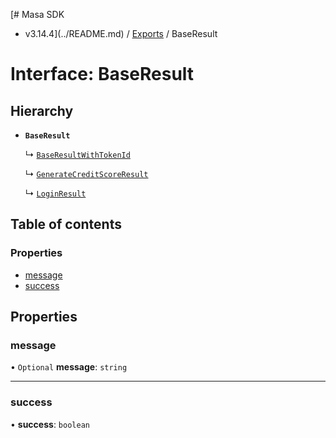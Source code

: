 [# Masa SDK
 - v3.14.4](../README.md) / [Exports](../modules.md) / BaseResult

# Interface: BaseResult

## Hierarchy

- **`BaseResult`**

  ↳ [`BaseResultWithTokenId`](BaseResultWithTokenId.md)

  ↳ [`GenerateCreditScoreResult`](GenerateCreditScoreResult.md)

  ↳ [`LoginResult`](LoginResult.md)

## Table of contents

### Properties

- [message](BaseResult.md#message)
- [success](BaseResult.md#success)

## Properties

### message

• `Optional` **message**: `string`

___

### success

• **success**: `boolean`
